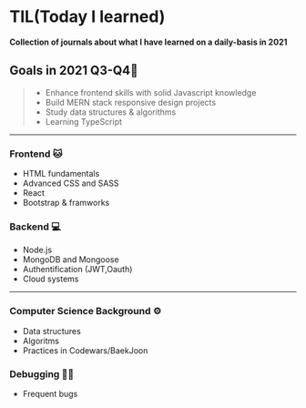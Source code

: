 

# TIL(Today I learned)
**Collection of journals about what I have learned on a daily-basis in 2021**


## Goals in 2021 Q3-Q4📝
> - Enhance frontend skills with solid Javascript knowledge
> - Build MERN stack responsive design projects 
> - Study data structures & algorithms
> - Learning TypeScript

***

### Frontend 🐱
 - HTML fundamentals
 - Advanced CSS and SASS
 - React
 - Bootstrap & framworks
 
### Backend 💻
 - Node.js
 - MongoDB and Mongoose
 - Authentification (JWT,Oauth)
 - Cloud systems

 ***

### Computer Science Background ⚙️
 - Data structures
 - Algoritms
 - Practices in Codewars/BaekJoon
 

### Debugging 👩‍💻 
- Frequent bugs
